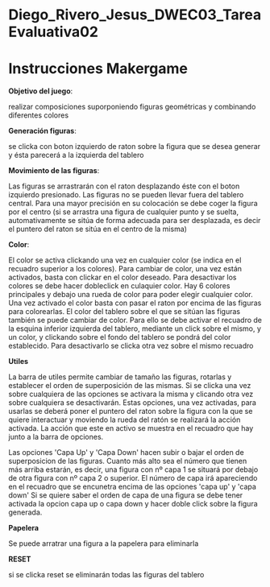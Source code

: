 # Diego_Rivero_Jesus_DWEC03_TareaEvaluativa02
 # Instrucciones Makergame #

**Objetivo del juego**: 

realizar composiciones suporponiendo figuras geométricas y combinando diferentes colores

**Generación figuras**: 

se clicka con boton izquierdo de raton sobre la figura que se desea generar y ésta parecerá a la izquierda del tablero

**Movimiento de las figuras**: 

Las figuras se arrastrarán con el raton desplazando éste con el boton izquierdo presionado. Las figuras no se pueden llevar fuera del tablero central. Para una mayor precisión en su colocación se debe coger la figura por el centro (si se arrastra una figura de cualquier punto y se suelta, automativamente se sitúa de forma adecuada para ser desplazada, es decir el puntero del raton se sitúa en el centro de la misma)

**Color**: 

El color se activa clickando una vez en cualquier color (se indica en el recuadro superior a los colores). 
Para cambiar de color, una vez están activados, basta con clickar en el color deseado. 
Para desactivar los colores se debe hacer dobleclick en culaquier color.
Hay 6 colores principales y debajo una rueda de color para poder elegir cualquier color. 
Una vez activado el color basta con pasar el raton por encima de las figuras para colorearlas.
El color del tablero sobre el que se sitúan las figuras también se puede cambiar de color. Para ello se debe activar el recuadro de la esquina inferior izquierda del tablero, mediante un click sobre el mismo, y un color, y clickando sobre el fondo del tablero se pondrá del color establecido. Para desactivarlo se clicka otra vez sobre el mismo recuadro


**Utiles**

La barra de utiles permite cambiar de tamaño las figuras, rotarlas y establecer el orden de superposición de las mismas.
Si se clicka una vez sobre cualquiera de las opciones se activara la misma y clicando otra vez sobre cualquiera se desactivarán. 
Estas opciones, una vez activadas, para usarlas se deberá poner el puntero del raton sobre la figura con la que se quiere interactuar y moviendo la rueda del ratón se realizará la acción activada. La acción que este en activo se muestra en el recuadro que hay junto a la barra de opciones.

Las opciones 'Capa Up' y 'Capa Down' hacen subir o bajar el orden de superposicion de las figuras. Cuanto más alto sea el número que tienen más arriba estarán, es decir, una figura con nº capa 1 se situará por debajo de otra figura con nº capa 2 o superior. El número de capa irá apareciendo en el recuadro que se encunetra encima de las opciones 'capa up' y 'capa down'
Si se quiere saber el orden de capa de una figura se debe tener activada la opcion capa up o capa down y hacer doble click sobre la figura generada.  

**Papelera**

Se puede arratrar una figura a la papelera para eliminarla 

**RESET**

si se clicka reset se eliminarán todas las figuras del tablero
